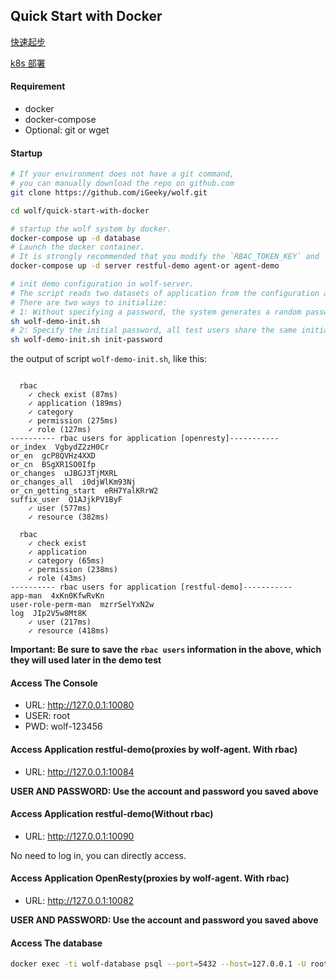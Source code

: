## Quick Start with Docker

[快速起步](./README-CN.md)

[k8s 部署](./README-K8S.md)
#### Requirement

* docker
* docker-compose
* Optional: git or wget


#### Startup 

```bash
# If your environment does not have a git command, 
# you can manually download the repo on github.com
git clone https://github.com/iGeeky/wolf.git

cd wolf/quick-start-with-docker

# startup the wolf system by docker.
docker-compose up -d database
# Launch the docker container.
# It is strongly recommended that you modify the `RBAC_TOKEN_KEY` and `WOLF_CRYPT_KEY` environment variables in `docker-compose.yaml`, using default settings may put the system at risk.
docker-compose up -d server restful-demo agent-or agent-demo

# init demo configuration in wolf-server.
# The script reads two datasets of application from the configuration and initializes them into the wolf-server.
# There are two ways to initialize:
# 1: Without specifying a password, the system generates a random password for each test user. This is the recommended way.
sh wolf-demo-init.sh
# 2: Specify the initial password, all test users share the same initial password.
sh wolf-demo-init.sh init-password
```


 the output of script `wolf-demo-init.sh`, like this:

```

  rbac
    ✓ check exist (87ms)
    ✓ application (189ms)
    ✓ category
    ✓ permission (275ms)
    ✓ role (127ms)
---------- rbac users for application [openresty]-----------
or_index  VgbydZ2zH0Cr
or_en  gcP8QVHz4XXD
or_cn  BSgXR1SO0Ifp
or_changes  uJBGJ3TjMXRL
or_changes_all  i0djWlKm93Nj
or_cn_getting_start  eRH7YalKRrW2
suffix_user  Q1AJjkPV1ByF
    ✓ user (577ms)
    ✓ resource (382ms)

  rbac
    ✓ check exist
    ✓ application
    ✓ category (65ms)
    ✓ permission (238ms)
    ✓ role (43ms)
---------- rbac users for application [restful-demo]-----------
app-man  4xKn0KfwRvKn
user-role-perm-man  mzrrSelYxN2w
log  JIp2V5w8Mt8K
    ✓ user (217ms)
    ✓ resource (418ms)

```
**Important: Be sure to save the `rbac users` information in the above, which they will used later in the demo test**



#### Access The Console

*  URL: http://127.0.0.1:10080
* USER: root
*  PWD: wolf-123456



#### Access Application restful-demo(proxies by wolf-agent. With rbac)

*  URL: http://127.0.0.1:10084

**USER AND PASSWORD: Use the account and password you saved above**



#### Access Application restful-demo(Without rbac)

* URL: http://127.0.0.1:10090

No need to log in, you can directly access.

#### Access Application OpenResty(proxies by wolf-agent. With rbac)

* URL: http://127.0.0.1:10082

**USER AND PASSWORD: Use the account and password you saved above**



#### Access The database

```bash
docker exec -ti wolf-database psql --port=5432 --host=127.0.0.1 -U root -d wolf
```

